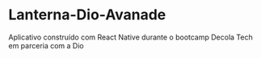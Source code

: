 # Lanterna-Dio-Avanade
Aplicativo construído com React Native durante o bootcamp Decola Tech em parceria com a Dio 
